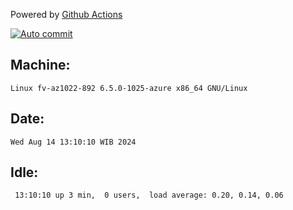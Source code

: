 Powered by [Github Actions](https://github.com/features/actions)

[![Auto commit](https://github.com/hiage/workstation/workflows/Auto%20commit/badge.svg)](https://github.com/hiage/workstation/actions?query=workflow%3A%22Auto+commit%22)

## Machine:
```
Linux fv-az1022-892 6.5.0-1025-azure x86_64 GNU/Linux
```
## Date:
```
Wed Aug 14 13:10:10 WIB 2024
```
## Idle:
```
 13:10:10 up 3 min,  0 users,  load average: 0.20, 0.14, 0.06
```
